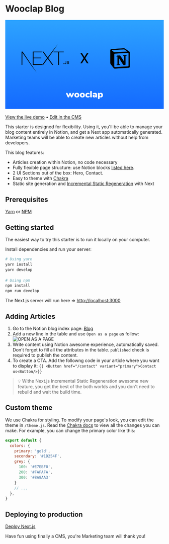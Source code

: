 # Wooclap Blog

![HERO](public/hero.png)

[View the live demo](https://blog-wooclap.vercel.app/en/blog) • [Edit in the CMS](https://www.notion.so/arnaudjnn/d0aa40bcd23249c7a772aeaea62abdd0?v=f5d37922782e44fbaa232836e99456df)

This starter is designed for flexibility. Using it, you'll be able to manage your blog content entirely in Notion, and get a Next app automatically generated. Marketing teams will be able to create new articles without help from developers.

This blog features:

- Articles creation within Notion, no code necessary
- Fully flexible page structure: use Notion blocks [listed here](https://github.com/splitbee/react-notion#supported-blocks).
- 2 UI Sections out of the box: Hero, Contact.
- Easy to theme with [Chakra](https://next.chakra-ui.com/)
- Static site generation and [Incremental Static Regeneration](https://nextjs.org/docs/basic-features/data-fetching#incremental-static-regeneration) with Next

## Prerequisites

[Yarn](https://yarnpkg.com/en/) or [NPM](https://nodejs.org/)

## Getting started

The easiest way to try this starter is to run it locally on your computer.

Install dependencies and run your server:

```bash
# Using yarn
yarn install
yarn develop

# Using npm
npm install
npm run develop
```

The Next.js server will run here => [http://localhost:3000](http://localhost:3000)

## Adding Articles

1. Go to the Notion blog index page: [Blog](https://www.notion.so/arnaudjnn/d0aa40bcd23249c7a772aeaea62abdd0?v=f5d37922782e44fbaa232836e99456df)
2. Add a new line in the table and use ```Open as a page``` as follow:
![OPEN AS A PAGE](public/open-as-page.png)
3. Write content using Notion awesome experience, automatically saved. Don't forget to fill all the attributes in the table. ```published``` check is required to publish the content.
4. To create a CTA. Add the followng code in your article where you want to display it:
```{{ <Button href="/contact" variant="primary">Contact us<Button/>}}```

> 💡 Withe Next.js Incremental Static Regeneration awesome new feature, you get the best of the both worlds and you don't need to rebuild and wait the build time.

## Custom theme

We use Chakra for styling. To modify your page's look, you can edit the theme in `/theme.js`. Read the [Chakra docs](https://next.chakra-ui.com/docs/theming/theme) to view all the changes you can make. For example, you can change the primary color like this:

```jsx
export default {
  colors: {
    primary: 'gold',
    secondary: '#1D254F',
    grey: {
      100: '#E7EBF0',
      200: '#FAFAFA',
      300: '#8A8AA3'
    }
    // ...
  },
}
```
## Deploying to production

[Deploy Next.js](https://nextjs.org/docs/deployment)

Have fun using finally a CMS, you're Marketing team will thank you!
